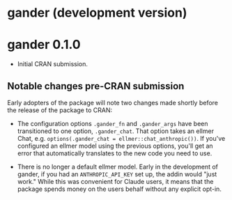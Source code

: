 # gander (development version)

# gander 0.1.0

* Initial CRAN submission.

## Notable changes pre-CRAN submission

Early adopters of the package will note two changes made shortly before the 
release of the package to CRAN:

* The configuration options `.gander_fn` and `.gander_args` have been 
  transitioned to one option, `.gander_chat`. That option takes an ellmer Chat, e.g. 
  `options(.gander_chat = ellmer::chat_anthropic())`.
  If you've configured an ellmer model using the previous options, you'll get
  an error that automatically translates to the new code you need to use.
  
* There is no longer a default ellmer model. Early in the development
  of gander, if you had an `ANTHROPIC_API_KEY` set up, the addin would
  "just work." While this was convenient for Claude users, it means that the 
  package spends money on the users behalf without any explicit opt-in.

